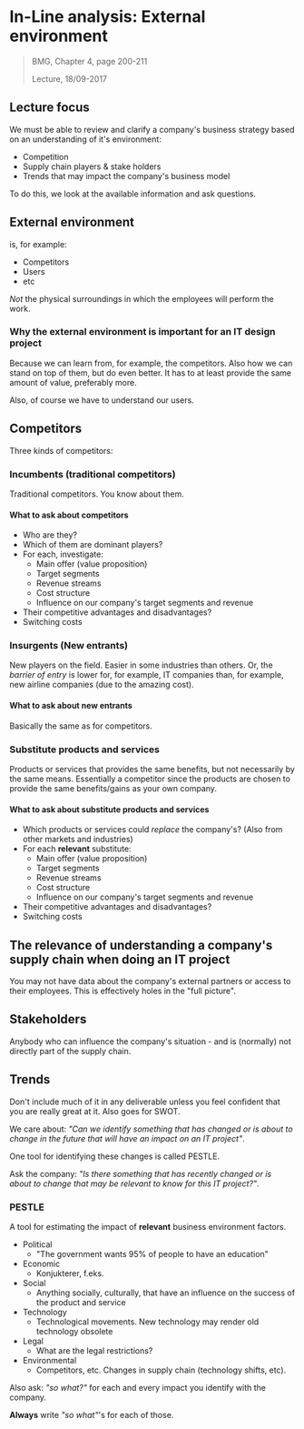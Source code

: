 # In-Line analysis: External environment

> BMG, Chapter 4, page 200-211
>
> Lecture, 18/09-2017

## Lecture focus

We must be able to review and clarify a company's business strategy based on an understanding of it's environment:

- Competition
- Supply chain players & stake holders
- Trends that may impact the company's business model

To do this, we look at the available information and ask questions.

## External environment

is, for example:

- Competitors
- Users
- etc

*Not* the physical surroundings in which the employees will perform the work.

### Why the external environment is important for an IT design project

Because we can learn from, for example, the competitors. Also how we can stand on top of them, but do even better.
It has to at least provide the same amount of value, preferably more.

Also, of course we have to understand our users.

## Competitors

Three kinds of competitors:

### Incumbents (traditional competitors)

Traditional competitors. You know about them.

#### What to ask about competitors

- Who are they?
- Which of them are dominant players?
- For each, investigate:
	 - Main offer (value proposition)
	 - Target segments
	 - Revenue streams
	 - Cost structure
	 - Influence on our company's target segments and revenue
- Their competitive advantages and disadvantages?
- Switching costs

### Insurgents (New entrants)

New players on the field. Easier in some industries than others.
Or, the *barrier of entry* is lower for, for example, IT companies than, for example, new airline companies (due to the amazing cost).

#### What to ask about new entrants

Basically the same as for competitors.

### Substitute products and services

Products or services that provides the same benefits, but not necessarily by the same means.
Essentially a competitor since the products are chosen to provide the same benefits/gains as your own company.

#### What to ask about substitute products and services

- Which products or services could *replace* the company's? (Also from other markets and industries)
- For each **relevant** substitute:
	 - Main offer (value proposition)
	 - Target segments
	 - Revenue streams
	 - Cost structure
	 - Influence on our company's target segments and revenue
- Their competitive advantages and disadvantages?
- Switching costs

## The relevance of understanding a company's supply chain when doing an IT project

You may not have data about the company's external partners or access to their employees.
This is effectively holes in the "full picture".

## Stakeholders

Anybody who can influence the company's situation - and is (normally) not directly part of the supply chain.

## Trends

Don't include much of it in any deliverable unless you feel confident that you are really great at it.
Also goes for SWOT.

We care about: *"Can we identify something that has changed or is about to change in the future that will have an impact on an IT project"*.

One tool for identifying these changes is called PESTLE.

Ask the company: *"Is there something that has recently changed or is about to change that may be relevant to know for this IT project?"*.

### PESTLE

A tool for estimating the impact of **relevant** business environment factors.

- Political
	 - "The government wants 95% of people to have an education"
- Economic
	 - Konjukterer, f.eks.
- Social
	 - Anything socially, culturally, that have an influence on the success of the product and service
- Technology
	 - Technological movements. New technology may render old technology obsolete
- Legal
	 - What are the legal restrictions?
- Environmental
	 - Competitors, etc. Changes in supply chain (technology shifts, etc).

Also ask: *"so what?"* for each and every impact you identify with the company.

**Always** write *"so what"*'s for each of those.